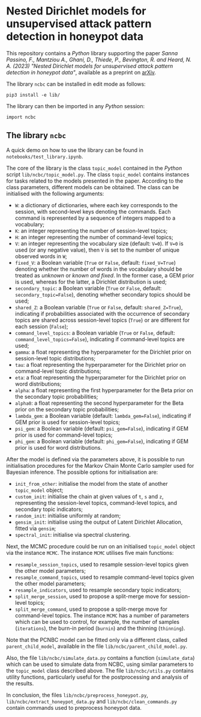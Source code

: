 # Nested Dirichlet models for unsupervised attack pattern detection in honeypot data

This repository contains a _Python_ library supporting the paper *Sanna Passino, F., Mantziou A., Ghani, D., Thiede, P., Bevington, R. and Heard, N. A. (2023) "Nested Dirichlet models for unsupervised attack pattern detection in honeypot data"*, available as a preprint on [arXiv](https://arxiv.org/abs/2301.02505). 

The library `ncbc` can be installed in edit mode as follows:
```
pip3 install -e lib/
```
The library can then be imported in any _Python_ session:
```python3
import ncbc
```

## The library `ncbc` 

A quick demo on how to use the library can be found in `notebooks/test_library.ipynb`.

The core of the library is the class `topic_model` contained in the *Python* script `lib/ncbc/topic_model.py`. The class `topic_model` contains instances for tasks related to the models presented in the paper. According to the class parameters, different models can be obtained. The class can be initialised with the following arguments: 
* `W`: a dictionary of dictionaries, where each key corresponds to the session, with second-level keys denoting the commands. Each command is represented by a sequence of integers mapped to a vocabulary;
* `K`: an integer representing the number of session-level topics;
* `H`: an integer representing the number of command-level topics;
* `V`: an integer representing the vocabulary size (default: `V=0`). If `V=0` is used (or any negative value), then `V` is set to the number of unique observed words in `W`;
* `fixed_V`: a Boolean variable (`True` or `False`, default: `fixed_V=True`) denoting whether the number of words in the vocabulary should be treated as *unknown* or *known and fixed*. In the former case, a GEM prior is used, whereas for the latter, a Dirichlet distribution is used;
* `secondary_topic`: a Boolean variable (`True` or `False`, default: `secondary_topic=False`), denoting whether secondary topics should be used;
* `shared_Z`: a Boolean variable (`True` or `False`, default: `shared_Z=True`), indicating if probabilities associated with the occurrence of secondary topics are shared across session-level topics (`True`) or are different for each session (`False`);
* `command_level_topics`: a Boolean variable (`True` or `False`, default: `command_level_topics=False`), indicating if command-level topics are used;
* `gamma`: a float representing the hyperparameter for the Dirichlet prior on session-level topic distributions;
* `tau`: a float representing the hyperparameter for the Dirichlet prior on command-level topic distributions;
* `eta`: a float representing the hyperparameter for the Dirichlet prior on word distributions;
* `alpha`: a float representing the first hyperparameter for the Beta prior on the secondary topic probabilities;
* `alpha0`: a float representing the second hyperparameter for the Beta prior on the secondary topic probabilities;
* `lambda_gem`: a Boolean variable (default: `lambda_gem=False`), indicating if GEM prior is used for session-level topics;
* `psi_gem`: a Boolean variable (default: `psi_gem=False`), indicating if GEM prior is used for command-level topics;
* `phi_gem`: a Boolean variable (default: `phi_gem=False`), indicating if GEM prior is used for word distributions.

After the model is defined via the parameters above, it is possible to run initialisation procedures for the Markov Chain Monte Carlo sampler used for Bayesian inference. The possible options for initialisation are: 
* `init_from_other`: initialise the model from the state of another `topic_model` object;
* `custom_init`: initialise the chain at given values of `t`, `s` and `z`, representing the session-level topics, command-level topics, and secondary topic indicators;
* `random_init`: initialise uniformly at random;
* `gensim_init`: initialise using the output of Latent Dirichlet Allocation, fitted via `gensim`;
* `spectral_init`: initialise via spectral clustering. 

Next, the MCMC procedure could be run on an initialised `topic_model` object via the instance `MCMC`. The instance `MCMC` utilises five main functions: 
* `resample_session_topics`, used to resample session-level topics given the other model parameters;
* `resample_command_topics`, used to resample command-level topics given the other model parameters;
* `resample_indicators`, used to resample secondary topic indicators;
* `split_merge_session`, used to propose a split-merge move for session-level topics;
* `split_merge_command`, used to propose a split-merge move for command-level topics.
The instance `MCMC` has a number of parameters which can be used to control, for example, the number of samples (`iterations`), the burn-in period (`burnin`) and the thinning (`thinning`).

Note that the PCNBC model can be fitted only via a different class, called `parent_child_model`, available in the file `lib/ncbc/parent_child_model.py`. 

Also, the file `lib/ncbc/simulate_data.py` contains a function (`simulate_data`) which can be used to simulate data from NCBC, using similar parameters to the `topic_model` class described above. The file `lib/ncbc/utils.py` contains utility functions, particularly useful for the postprocessing and analysis of the results.

In conclusion, the files `lib/ncbc/preprocess_honeypot.py`, `lib/ncbc/extract_honeypot_data.py` and `lib/ncbc/clean_commands.py` contain commands used to preprocess honeypot data.